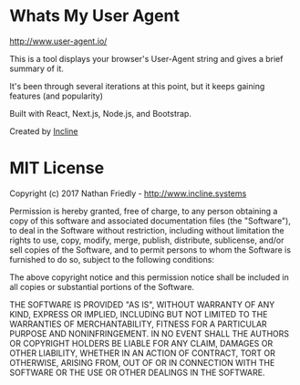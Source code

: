 Whats My User Agent
===================
http://www.user-agent.io/

This is a tool displays your browser's User-Agent string and gives a brief summary of it.

It's been through several iterations at this point, but it keeps gaining features (and popularity)

Built with React, Next.js, Node.js, and Bootstrap.

Created by [Incline](http://www.incline.systems)

MIT License
===========


Copyright (c) 2017 Nathan Friedly - http://www.incline.systems

Permission is hereby granted, free of charge, to any person obtaining a copy
of this software and associated documentation files (the "Software"), to deal
in the Software without restriction, including without limitation the rights
to use, copy, modify, merge, publish, distribute, sublicense, and/or sell
copies of the Software, and to permit persons to whom the Software is
furnished to do so, subject to the following conditions:

The above copyright notice and this permission notice shall be included in
all copies or substantial portions of the Software.

THE SOFTWARE IS PROVIDED "AS IS", WITHOUT WARRANTY OF ANY KIND, EXPRESS OR
IMPLIED, INCLUDING BUT NOT LIMITED TO THE WARRANTIES OF MERCHANTABILITY,
FITNESS FOR A PARTICULAR PURPOSE AND NONINFRINGEMENT. IN NO EVENT SHALL THE
AUTHORS OR COPYRIGHT HOLDERS BE LIABLE FOR ANY CLAIM, DAMAGES OR OTHER
LIABILITY, WHETHER IN AN ACTION OF CONTRACT, TORT OR OTHERWISE, ARISING FROM,
OUT OF OR IN CONNECTION WITH THE SOFTWARE OR THE USE OR OTHER DEALINGS IN
THE SOFTWARE.
